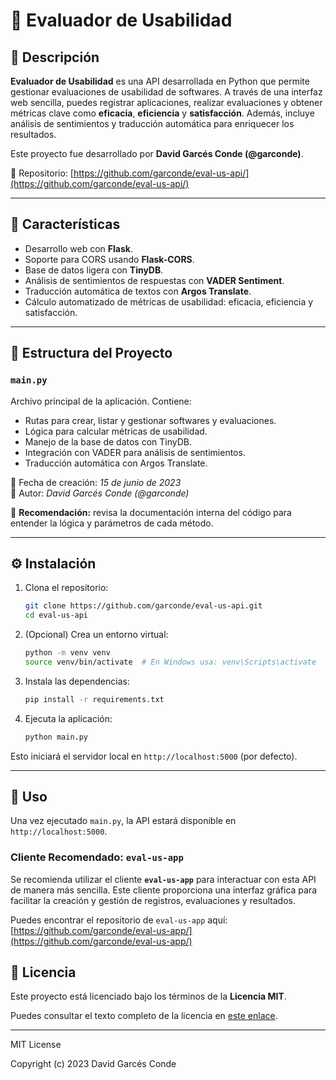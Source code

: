 # 🧪 Evaluador de Usabilidad

## 📌 Descripción

**Evaluador de Usabilidad** es una API desarrollada en Python que permite gestionar evaluaciones de usabilidad de softwares. A través de una interfaz web sencilla, puedes registrar aplicaciones, realizar evaluaciones y obtener métricas clave como **eficacia**, **eficiencia** y **satisfacción**. Además, incluye análisis de sentimientos y traducción automática para enriquecer los resultados.

Este proyecto fue desarrollado por **David Garcés Conde (@garconde)**.

🔗 Repositorio: [https://github.com/garconde/eval-us-api/](https://github.com/garconde/eval-us-api/)

---

## 🚀 Características

- Desarrollo web con **Flask**.
- Soporte para CORS usando **Flask-CORS**.
- Base de datos ligera con **TinyDB**.
- Análisis de sentimientos de respuestas con **VADER Sentiment**.
- Traducción automática de textos con **Argos Translate**.
- Cálculo automatizado de métricas de usabilidad: eficacia, eficiencia y satisfacción.

---

## 📂 Estructura del Proyecto

### `main.py`

Archivo principal de la aplicación. Contiene:

- Rutas para crear, listar y gestionar softwares y evaluaciones.
- Lógica para calcular métricas de usabilidad.
- Manejo de la base de datos con TinyDB.
- Integración con VADER para análisis de sentimientos.
- Traducción automática con Argos Translate.

📅 Fecha de creación: *15 de junio de 2023*  
👤 Autor: *David Garcés Conde (@garconde)*

📌 **Recomendación:** revisa la documentación interna del código para entender la lógica y parámetros de cada método.

---

## ⚙️ Instalación

1. Clona el repositorio:

   ```bash
   git clone https://github.com/garconde/eval-us-api.git
   cd eval-us-api

2. (Opcional) Crea un entorno virtual:

   ```bash
   python -m venv venv
   source venv/bin/activate  # En Windows usa: venv\Scripts\activate

3. Instala las dependencias:

   ```bash
   pip install -r requirements.txt

4. Ejecuta la aplicación:

   ```bash
   python main.py

Esto iniciará el servidor local en `http://localhost:5000` (por defecto).

---

## 🧪 Uso

Una vez ejecutado `main.py`, la API estará disponible en `http://localhost:5000`.

### Cliente Recomendado: `eval-us-app`

Se recomienda utilizar el cliente **`eval-us-app`** para interactuar con esta API de manera más sencilla. Este cliente proporciona una interfaz gráfica para facilitar la creación y gestión de registros, evaluaciones y resultados.

Puedes encontrar el repositorio de `eval-us-app` aquí:  
[https://github.com/garconde/eval-us-app/](https://github.com/garconde/eval-us-app/)

## 📄 Licencia

Este proyecto está licenciado bajo los términos de la **Licencia MIT**. 

Puedes consultar el texto completo de la licencia en [este enlace](https://opensource.org/licenses/MIT).

---

MIT License

Copyright (c) 2023 David Garcés Conde